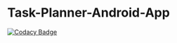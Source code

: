 # Task-Planner-Android-App

[![Codacy Badge](https://api.codacy.com/project/badge/Grade/ef2ed98c6e2b4fb195a2f81f9472944c)](https://app.codacy.com/app/nicoga97/Task-Planner-Android-App?utm_source=github.com&utm_medium=referral&utm_content=nicoga97/Task-Planner-Android-App&utm_campaign=Badge_Grade_Dashboard)
